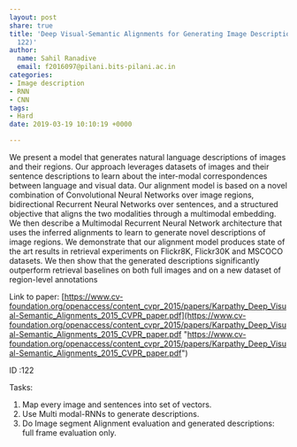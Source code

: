```yaml
---
layout: post
share: true
title: 'Deep Visual-Semantic Alignments for Generating Image Descriptions (Paper ID:
  122)'
author:
  name: Sahil Ranadive
  email: f2016097@pilani.bits-pilani.ac.in
categories:
- Image description
- RNN
- CNN
tags:
- Hard
date: 2019-03-19 10:10:19 +0000

---
```

We present a model that generates natural language descriptions of images and their regions. Our approach leverages datasets of images and their sentence descriptions to learn about the inter-modal correspondences between language and visual data. Our alignment model is based on a novel combination of Convolutional Neural Networks over image regions, bidirectional Recurrent Neural Networks over sentences, and a structured objective that aligns the two modalities through a multimodal embedding. We then describe a Multimodal Recurrent Neural Network architecture that uses the inferred alignments to learn to generate novel descriptions of image regions. We demonstrate that our alignment model produces state of the art results in retrieval experiments on Flickr8K, Flickr30K and MSCOCO datasets. We then show that the generated descriptions significantly outperform retrieval baselines on both full images and on a new dataset of region-level annotations

Link to paper: [https://www.cv-foundation.org/openaccess/content_cvpr_2015/papers/Karpathy_Deep_Visual-Semantic_Alignments_2015_CVPR_paper.pdf](https://www.cv-foundation.org/openaccess/content_cvpr_2015/papers/Karpathy_Deep_Visual-Semantic_Alignments_2015_CVPR_paper.pdf "https://www.cv-foundation.org/openaccess/content_cvpr_2015/papers/Karpathy_Deep_Visual-Semantic_Alignments_2015_CVPR_paper.pdf")

ID :122

Tasks:

1. Map every image and sentences into set of vectors.
2. Use Multi modal-RNNs to generate descriptions.
3. Do Image segment Alignment evaluation and generated descriptions: full frame evaluation only.
